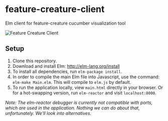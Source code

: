 # feature-creature-client
Elm client for feature-creature cucumber visualization tool

![Feature Creature Client](http://static.tumblr.com/60f54be84b71e5e5e1e3a8f5e088e50c/b5bwnwn/expmtbzrf/tumblr_static_good3.jpg)

## Setup
1. Clone this repository.
2. Download and install Elm: http://elm-lang.org/install
3. To install all dependencies, run `elm-package install`.
4. In order to compile the main Elm file into Javascript, use the command: `elm-make Main.elm`. This will compile to `elm.js` by default.
5. To run the application locally, view `main.html` directly in your browser. Or for a hot-swapping version, run `elm-reactor` and visit `localhost:8000`.

_Note: The elm-reactor debugger is currently not compatible with ports, which are used in the application. Nothing we can do about that, unfortunately. We'll look into alternatives._
